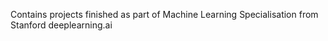 Contains projects finished as part of Machine Learning Specialisation from Stanford deeplearning.ai 
